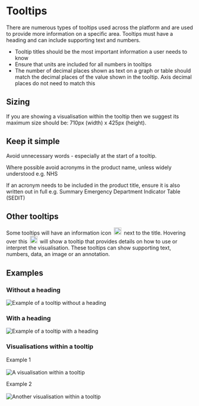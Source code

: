 # Tooltips
There are numerous types of tooltips used across the platform and are used to provide more information on a specific area. Tooltips must have a heading and can include supporting text and numbers.

* Tooltip titles should be the most important information a user needs to know
* Ensure that units are included for all numbers in tooltips
* The number of decimal places shown as text on a graph or table should match the decimal places of the value shown in the tooltip. Axis decimal places do not need to match this

## Sizing
If you are showing a visualisation within the tooltip then we suggest its maximum size should be: 710px (width) x 425px (height).

## Keep it simple
Avoid unnecessary words - especially at the start of a tooltip.

Where possible avoid acronyms in the product name, unless widely understood e.g. NHS

If an acronym needs to be included in the product title, ensure it is also written out in full e.g. Summary Emergency Department Indicator Table (SEDIT)

## Other tooltips
<p>Some tooltips will have an information icon <span style="display: inline-block; padding-left: 3px; padding-right: 3px;"><img src="../../images/information_icon_blue.png" alt="information icon" height="20" width="20"></span> next to the title. Hovering over this <span style="display: inline-block; padding-left: 3px; padding-right: 3px;"><img src="../../images/information_icon_blue.png" alt="information icon" height="20" width="20"></span> will show a tooltip that provides details on how to use or interpret the visualisation. These tooltips can show supporting text, numbers, data, an image or an annotation.</p>

## Examples
### Without a heading
![Example of a tooltip without a heading](images/regular-tooltip.png "Example of a tooltip without a heading")

### With a heading
![Example of a tooltip with a heading](images/tooltip-example.png "Example of a tooltip with a heading")

### Visualisations within a tooltip
Example 1<br><br>
![A visualisation within a tooltip](images/viz-within-tooltip.png "A visualisation within a tooltip")

Example 2<br><br>
![Another visualisation within a tooltip](images/viz-within-tooltip-2.png "Another visualisation within a tooltip")
